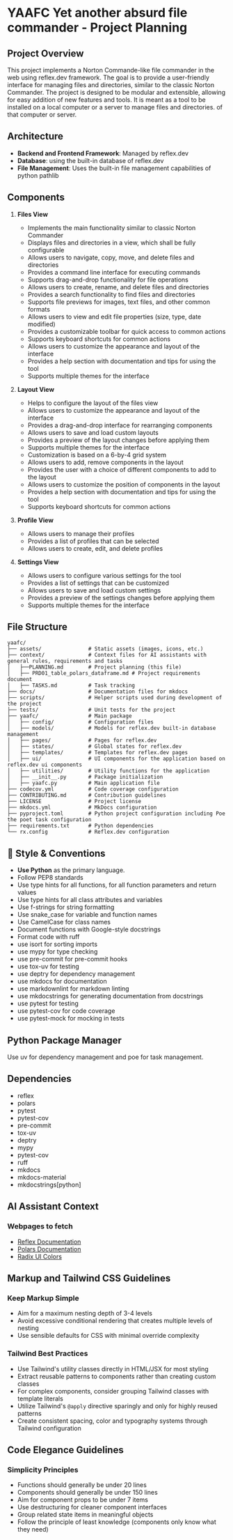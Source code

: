 # YAAFC Yet another absurd file commander - Project Planning

## Project Overview

This project implements a Norton Commande-like file commander in the web using reflex.dev framework. The goal is to provide a user-friendly interface for managing files and directories, similar to the classic Norton Commander.
The project is designed to be modular and extensible, allowing for easy addition of new features and tools.
It is meant as a tool to be installed on a local computer or a server to manage files and directories. of that computer or server.

## Architecture

- **Backend and Frontend Framework**: Managed by reflex.dev
- **Database**: using the built-in database of reflex.dev
- **File Management**: Uses the built-in file management capabilities of python pathlib

## Components

1. **Files View**

   - Implements the main functionality similar to classic Norton Commander
   - Displays files and directories in a view, which shall be fully configurable
   - Allows users to navigate, copy, move, and delete files and directories
   - Provides a command line interface for executing commands
   - Supports drag-and-drop functionality for file operations
   - Allows users to create, rename, and delete files and directories
   - Provides a search functionality to find files and directories
   - Supports file previews for images, text files, and other common formats
   - Allows users to view and edit file properties (size, type, date modified)
   - Provides a customizable toolbar for quick access to common actions
   - Supports keyboard shortcuts for common actions
   - Allows users to customize the appearance and layout of the interface
   - Provides a help section with documentation and tips for using the tool
   - Supports multiple themes for the interface

2. **Layout View**

   - Helps to configure the layout of the files view
   - Allows users to customize the appearance and layout of the interface
   - Provides a drag-and-drop interface for rearranging components
   - Allows users to save and load custom layouts
   - Provides a preview of the layout changes before applying them
   - Supports multiple themes for the interface
   - Customization is based on a 6-by-4 grid system
   - Allows users to add, remove components in the layout
   - Provides the user with a choice of different components to add to the layout
   - Allows users to customize the position of components in the layout
   - Provides a help section with documentation and tips for using the tool
   - Supports keyboard shortcuts for common actions

3. **Profile View**

   - Allows users to manage their profiles
   - Provides a list of profiles that can be selected
   - Allows users to create, edit, and delete profiles

4. **Settings View**
   - Allows users to configure various settings for the tool
   - Provides a list of settings that can be customized
   - Allows users to save and load custom settings
   - Provides a preview of the settings changes before applying them
   - Supports multiple themes for the interface

## File Structure

```text
yaafc/
├── assets/               # Static assets (images, icons, etc.)
├── context/              # Context files for AI assistants with general rules, requirements and tasks
│   ├──PLANNING.md        # Project planning (this file)
│   ├── PRD01_table_polars_dataframe.md # Project requirements document
│   ├── TASKS.md          # Task tracking
├── docs/                 # Documentation files for mkdocs
├── scripts/              # Helper scripts used during development of the project
├── tests/                # Unit tests for the project
├── yaafc/                # Main package
│   ├── config/           # Configuration files
│   ├── models/           # Models for reflex.dev built-in database management
│   ├── pages/            # Pages for reflex.dev
│   ├── states/           # Global states for reflex.dev
│   ├── templates/        # Templates for reflex.dev pages
│   ├── ui/               # UI components for the application based on reflex.dev ui components
│   ├── utilities/        # Utility functions for the application
│   ├── __init__.py       # Package initialization
│   ├── yaafc.py          # Main application file
├── codecov.yml           # Code coverage configuration
├── CONTRIBUTING.md       # Contribution guidelines
├── LICENSE               # Project license
├── mkdocs.yml            # MkDocs configuration
├── pyproject.toml        # Python project configuration including Poe the poet task configuration
├── requirements.txt      # Python dependencies
└── rx.config             # Reflex.dev configuration
```

## 📎 Style & Conventions

- **Use Python** as the primary language.
- Follow PEP8 standards
- Use type hints for all functions, for all function parameters and return values
- Use type hints for all class attributes and variables
- Use f-strings for string formatting
- Use snake_case for variable and function names
- Use CamelCase for class names
- Document functions with Google-style docstrings
- Format code with ruff
- use isort for sorting imports
- use mypy for type checking
- use pre-commit for pre-commit hooks
- use tox-uv for testing
- use deptry for dependency management
- use mkdocs for documentation
- use markdownlint for markdown linting
- use mkdocstrings for generating documentation from docstrings
- use pytest for testing
- use pytest-cov for code coverage
- use pytest-mock for mocking in tests

## Python Package Manager

Use uv for dependency management and poe for task management.

## Dependencies

- reflex
- polars
- pytest
- pytest-cov
- pre-commit
- tox-uv
- deptry
- mypy
- pytest-cov
- ruff
- mkdocs
- mkdocs-material
- mkdocstrings[python]

## AI Assistant Context

### Webpages to fetch

- [Reflex Documentation](https://reflex.dev/docs)
- [Polars Documentation](https://docs.pola.rs/)
- [Radix UI Colors](https://www.radix-ui.com/colors)

## Markup and Tailwind CSS Guidelines

### Keep Markup Simple

- Aim for a maximum nesting depth of 3-4 levels
- Avoid excessive conditional rendering that creates multiple levels of nesting
- Use sensible defaults for CSS with minimal override complexity

### Tailwind Best Practices

- Use Tailwind's utility classes directly in HTML/JSX for most styling
- Extract reusable patterns to components rather than creating custom classes
- For complex components, consider grouping Tailwind classes with template literals
- Utilize Tailwind's `@apply` directive sparingly and only for highly reused patterns
- Create consistent spacing, color and typography systems through Tailwind configuration

## Code Elegance Guidelines

### Simplicity Principles

- Functions should generally be under 20 lines
- Components should generally be under 150 lines
- Aim for component props to be under 7 items
- Use destructuring for cleaner component interfaces
- Group related state items in meaningful objects
- Follow the principle of least knowledge (components only know what they need)
